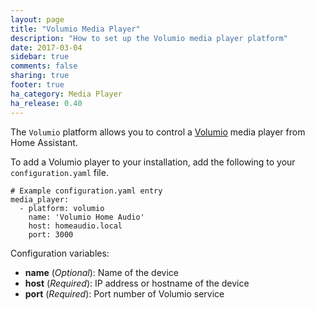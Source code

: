 ```yaml
---
layout: page
title: "Volumio Media Player"
description: "How to set up the Volumio media player platform"
date: 2017-03-04
sidebar: true
comments: false
sharing: true
footer: true
ha_category: Media Player
ha_release: 0.40
---
```


The `Volumio` platform allows you to control a [Volumio](http://volumio.org) media player
from Home Assistant.


To add a Volumio player to your installation, add the following to
your `configuration.yaml` file.
```
# Example configuration.yaml entry
media_player:
  - platform: volumio
    name: 'Volumio Home Audio'
    host: homeaudio.local
    port: 3000
```
Configuration variables:

- **name** (*Optional*): Name of the device
- **host** (*Required*): IP address or hostname of the device
- **port** (*Required*): Port number of Volumio service
